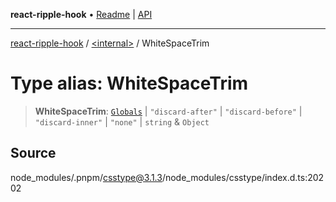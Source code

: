 **react-ripple-hook** • [Readme](../../README.md) \| [API](../../globals.md)

---

[react-ripple-hook](../../README.md) / [\<internal\>](../README.md) / WhiteSpaceTrim

# Type alias: WhiteSpaceTrim

> **WhiteSpaceTrim**: [`Globals`](Globals.md) \| `"discard-after"` \| `"discard-before"` \| `"discard-inner"` \| `"none"` \| `string` & `Object`

## Source

node_modules/.pnpm/csstype@3.1.3/node_modules/csstype/index.d.ts:20202
